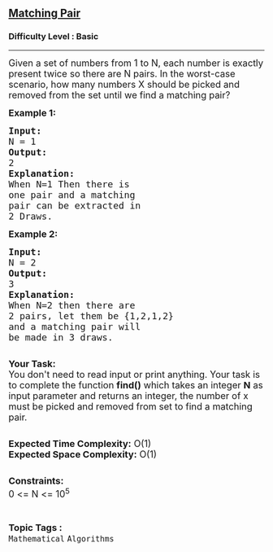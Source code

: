 <h2><a href="https://www.geeksforgeeks.org/problems/matching-pair5320/1?page=1&difficulty=Basic&status=unsolved&sortBy=accuracy">Matching Pair</a></h2><h3>Difficulty Level : Basic</h3><hr><div class="problems_problem_content__Xm_eO"><p><span style="font-size:18px">Given a set of numbers from 1 to N, each&nbsp;number is exactly present twice so there are N pairs. In the worst-case scenario, how many numbers X should be&nbsp;picked&nbsp;and removed from the set until we find&nbsp;a matching pair?</span></p>

<p><span style="font-size:18px"><strong>Example 1:</strong></span></p>

<pre><span style="font-size:18px"><strong>Input:</strong>
N = 1
<strong>Output:</strong>
2
<strong>Explanation:</strong>
When N=1 Then there is 
one pair and a matching 
pair can be extracted in 
2 Draws.
</span></pre>

<p><span style="font-size:18px"><strong>Example 2:</strong></span></p>

<pre><span style="font-size:18px"><strong>Input:</strong>
N = 2
<strong>Output:</strong>
3
<strong>Explanation:</strong>
When N=2 then there are 
2 pairs, let them be {1,2,1,2}
and a matching pair will 
be made in 3 draws.
</span></pre>

<p><br>
<span style="font-size:18px"><strong>Your Task:</strong><br>
You don't need to read input or print anything. Your task is to complete the function <strong>find()</strong>&nbsp;which takes&nbsp;an integer <strong>N</strong>&nbsp;as input parameter&nbsp;and returns an integer, the number of&nbsp;x must be picked and removed from set to find a matching pair.</span><br>
&nbsp;</p>

<p><span style="font-size:18px"><strong>Expected Time Complexity:</strong> O(1)<br>
<strong>Expected Space Complexity:</strong> O(1)</span><br>
&nbsp;</p>

<p><span style="font-size:18px"><strong>Constraints:</strong><br>
0 &lt;= N &lt;= 10<sup>5</sup></span></p>
</div><br><p><span style=font-size:18px><strong>Topic Tags : </strong><br><code>Mathematical</code>&nbsp;<code>Algorithms</code>&nbsp;